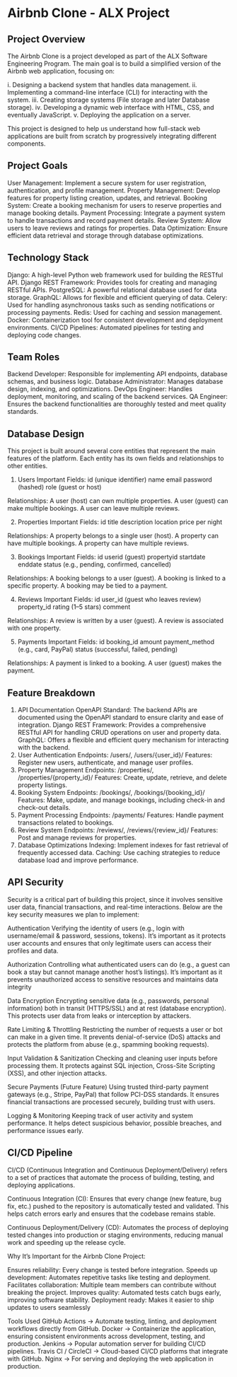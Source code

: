 # Airbnb Clone - ALX Project

## Project Overview

The Airbnb Clone is a project developed as part of the ALX Software Engineering Program.
The main goal is to build a simplified version of the Airbnb web application, focusing on:

i.   Designing a backend system that handles data management.
ii.  Implementing a command-line interface (CLI) for interacting with the system.
iii. Creating storage systems (File storage and later Database storage).
iv.  Developing a dynamic web interface with HTML, CSS, and eventually JavaScript.
v.   Deploying the application on a server.

This project is designed to help us understand how full-stack web applications are built from scratch by progressively integrating different components.

## Project Goals

User Management: Implement a secure system for user registration, authentication, and profile management.
Property Management: Develop features for property listing creation, updates, and retrieval.
Booking System: Create a booking mechanism for users to reserve properties and manage booking details.
Payment Processing: Integrate a payment system to handle transactions and record payment details.
Review System: Allow users to leave reviews and ratings for properties.
Data Optimization: Ensure efficient data retrieval and storage through database optimizations.

## Technology Stack

Django: A high-level Python web framework used for building the RESTful API.
Django REST Framework: Provides tools for creating and managing RESTful APIs.
PostgreSQL: A powerful relational database used for data storage.
GraphQL: Allows for flexible and efficient querying of data.
Celery: Used for handling asynchronous tasks such as sending notifications or processing payments.
Redis: Used for caching and session management.
Docker: Containerization tool for consistent development and deployment environments.
CI/CD Pipelines: Automated pipelines for testing and deploying code changes.

## Team Roles
Backend Developer: Responsible for implementing API endpoints, database schemas, and business logic.
Database Administrator: Manages database design, indexing, and optimizations.
DevOps Engineer: Handles deployment, monitoring, and scaling of the backend services.
QA Engineer: Ensures the backend functionalities are thoroughly tested and meet quality standards.

## Database Design
This project is built around several core entities that represent the main features of the platform. Each entity has its own fields and relationships to other entities.

1. Users
Important Fields:
id (unique identifier)
name
email
password (hashed)
role (guest or host)

Relationships:
A user (host) can own multiple properties.
A user (guest) can make multiple bookings.
A user can leave multiple reviews.

2. Properties
Important Fields:
id
title
description
location
price per night

Relationships:
A property belongs to a single user (host).
A property can have multiple bookings.
A property can have multiple reviews.

3. Bookings
Important Fields:
id
userid (guest)
propertyid
startdate
enddate
status (e.g., pending, confirmed, cancelled)

Relationships:
A booking belongs to a user (guest).
A booking is linked to a specific property.
A booking may be tied to a payment.

4. Reviews
Important Fields:
id
user_id (guest who leaves review)
property_id
rating (1–5 stars)
comment

Relationships:
A review is written by a user (guest).
A review is associated with one property.

5. Payments
Important Fields:
id
booking_id
amount
payment_method (e.g., card, PayPal)
status (successful, failed, pending)

Relationships:
A payment is linked to a booking.
A user (guest) makes the payment.



## Feature Breakdown
1. API Documentation
OpenAPI Standard: The backend APIs are documented using the OpenAPI standard to ensure clarity and ease of integration.
Django REST Framework: Provides a comprehensive RESTful API for handling CRUD operations on user and property data.
GraphQL: Offers a flexible and efficient query mechanism for interacting with the backend.
2. User Authentication
Endpoints: /users/, /users/{user_id}/
Features: Register new users, authenticate, and manage user profiles.
3. Property Management
Endpoints: /properties/, /properties/{property_id}/
Features: Create, update, retrieve, and delete property listings.
4. Booking System
Endpoints: /bookings/, /bookings/{booking_id}/
Features: Make, update, and manage bookings, including check-in and check-out details.
5. Payment Processing
Endpoints: /payments/
Features: Handle payment transactions related to bookings.
6. Review System
Endpoints: /reviews/, /reviews/{review_id}/
Features: Post and manage reviews for properties.
7. Database Optimizations
Indexing: Implement indexes for fast retrieval of frequently accessed data.
Caching: Use caching strategies to reduce database load and improve performance.

## API Security
Security is a critical part of building this project, since it involves sensitive user data, financial transactions, and real-time interactions. Below are the key security measures we plan to implement:

Authentication
Verifying the identity of users (e.g., login with username/email & password, sessions, tokens).
It’s important as it protects user accounts and ensures that only legitimate users can access their profiles and data.

Authorization
Controlling what authenticated users can do (e.g., a guest can book a stay but cannot manage another host’s listings).
It’s important as it prevents unauthorized access to sensitive resources and maintains data integrity

Data Encryption
Encrypting sensitive data (e.g., passwords, personal information) both in transit (HTTPS/SSL) and at rest (database encryption).
This protects user data from leaks or interception by attackers.

Rate Limiting & Throttling
Restricting the number of requests a user or bot can make in a given time.
It prevents denial-of-service (DoS) attacks and protects the platform from abuse (e.g., spamming booking requests).

Input Validation & Sanitization
Checking and cleaning user inputs before processing them.
It protects against SQL injection, Cross-Site Scripting (XSS), and other injection attacks.

Secure Payments (Future Feature)
Using trusted third-party payment gateways (e.g., Stripe, PayPal) that follow PCI-DSS standards.
It ensures financial transactions are processed securely, building trust with users.

Logging & Monitoring
Keeping track of user activity and system performance.
It helps detect suspicious behavior, possible breaches, and performance issues early.

## CI/CD Pipeline
CI/CD (Continuous Integration and Continuous Deployment/Delivery) refers to a set of practices that automate the process of building, testing, and deploying applications.

Continuous Integration (CI): Ensures that every change (new feature, bug fix, etc.) pushed to the repository is automatically tested and validated. This helps catch errors early and ensures that the codebase remains stable.

Continuous Deployment/Delivery (CD): Automates the process of deploying tested changes into production or staging environments, reducing manual work and speeding up the release cycle.

Why It’s Important for the Airbnb Clone Project:

Ensures reliability: Every change is tested before integration.
Speeds up development: Automates repetitive tasks like testing and deployment.
Facilitates collaboration: Multiple team members can contribute without breaking the project.
Improves quality: Automated tests catch bugs early, improving software stability.
Deployment ready: Makes it easier to ship updates to users seamlessly

Tools Used
GitHub Actions → Automate testing, linting, and deployment workflows directly from GitHub.
Docker → Containerize the application, ensuring consistent environments across development, testing, and production.
Jenkins → Popular automation server for building CI/CD pipelines.
Travis CI / CircleCI → Cloud-based CI/CD platforms that integrate with GitHub.
Nginx → For serving and deploying the web application in production.
